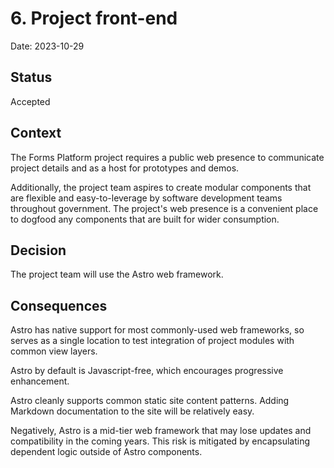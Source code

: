 # 6. Project front-end

Date: 2023-10-29

## Status

Accepted

## Context

The Forms Platform project requires a public web presence to communicate project details and as a host for prototypes and demos.

Additionally, the project team aspires to create modular components that are flexible and easy-to-leverage by software development teams throughout government. The project's web presence is a convenient place to dogfood any components that are built for wider consumption.

## Decision

The project team will use the Astro web framework.

## Consequences

Astro has native support for most commonly-used web frameworks, so serves as a single location to test integration of project modules with common view layers.

Astro by default is Javascript-free, which encourages progressive enhancement.

Astro cleanly supports common static site content patterns. Adding Markdown documentation to the site will be relatively easy.

Negatively, Astro is a mid-tier web framework that may lose updates and compatibility in the coming years. This risk is mitigated by encapsulating dependent logic outside of Astro components.

